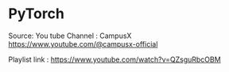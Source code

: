 # PyTorch

Source:
You tube Channel : CampusX
 https://www.youtube.com/@campusx-official

Playlist link : https://www.youtube.com/watch?v=QZsguRbcOBM

